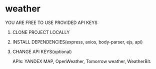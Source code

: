 # weather

YOU ARE FREE TO USE PROVIDED API KEYS

1. CLONE PROJECT LOCALLY

2. INSTALL DEPENDENCIES(express, axios, body-parser, ejs, api)

3. CHANGE API KEYS(optional)

   APIs: YANDEX MAP, OpenWeather, Tomorrow weather, WeatherBit.
